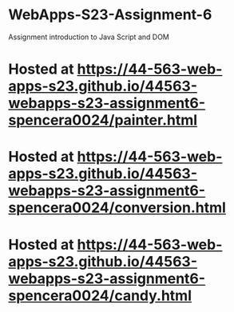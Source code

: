 
# WebApps-S23-Assignment-6
Assignment introduction to Java Script and DOM
# Hosted at https://44-563-web-apps-s23.github.io/44563-webapps-s23-assignment6-spencera0024/painter.html
# Hosted at https://44-563-web-apps-s23.github.io/44563-webapps-s23-assignment6-spencera0024/conversion.html
# Hosted at https://44-563-web-apps-s23.github.io/44563-webapps-s23-assignment6-spencera0024/candy.html
